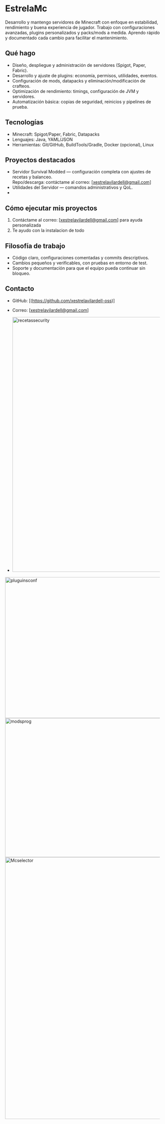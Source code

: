 # EstrelaMc

Desarrollo y mantengo servidores de Minecraft con enfoque en estabilidad, rendimiento y buena experiencia de jugador. Trabajo con configuraciones avanzadas, plugins personalizados y packs/mods a medida. Aprendo rápido y documentado cada cambio para facilitar el mantenimiento.

## Qué hago
- Diseño, despliegue y administración de servidores (Spigot, Paper, Fabric).
- Desarrollo y ajuste de plugins: economía, permisos, utilidades, eventos.
- Configuración de mods, datapacks y eliminación/modificación de crafteos.
- Optimización de rendimiento: timings, configuración de JVM y servidores.
- Automatización básica: copias de seguridad, reinicios y pipelines de prueba.

## Tecnologías
- Minecraft: Spigot/Paper, Fabric, Datapacks
- Lenguajes: Java, YAML/JSON
- Herramientas: Git/GitHub, BuildTools/Gradle, Docker (opcional), Linux

## Proyectos destacados
- Servidor Survival Modded — configuración completa con ajustes de recetas y balanceo.  
  Repo/descarga: contáctame al correo: [xestrelavilardell@gmail.com]
- Utilidades del Servidor — comandos administrativos y QoL.
- 
## Cómo ejecutar mis proyectos
1. Contáctame al correo: [xestrelavilardell@gmail.com] para ayuda personalizada
2. Te ayudo con la instalacion de todo
   
## Filosofía de trabajo

- Código claro, configuraciones comentadas y commits descriptivos.
- Cambios pequeños y verificables, con pruebas en entorno de test.
- Soporte y documentación para que el equipo pueda continuar sin bloqueo.

## Contacto
- GitHub: [(https://github.com/xestrelavilardell-oss)]
- Correo: [xestrelavilardell@gmail.com]

- <img width="932" height="830" alt="recetassecurity" src="https://github.com/user-attachments/assets/fcdbfa37-1291-40bc-ba62-ff77f9485996" />
<img width="1366" height="459" alt="pluguinsconf" src="https://github.com/user-attachments/assets/fb411f00-20d6-4919-8530-9b48e2e2e54f" />
<img width="1350" height="453" alt="modsprog" src="https://github.com/user-attachments/assets/e96ff1d3-b361-4148-bdf3-ef4a38cdf6ec" />
<img width="1599" height="853" alt="Mcselector" src="https://github.com/user-attachments/assets/2423ec9c-ed31-4359-a2f9-9934b2262315" />

